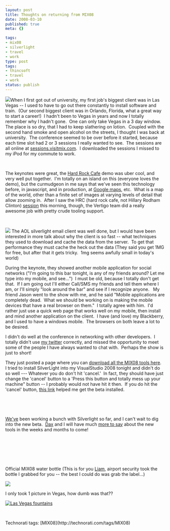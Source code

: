 ```yaml
---
layout: post
title: Thoughts on returning from MIX08
date: 2008-03-10
published: true
meta: {}

tags:
- mix08
- silverlight
- travel
- work
type: post
tags:
- thincsoft
- travel
- work
status: publish
---
```



[![](http://visitmix.com/2008/images/mixtify/vectormark_blue.png)](http://www.visitmix.com/2008)When I first got out of university, my first job's biggest client was in Las Vegas -- I used to have to go out there constantly to install software and train.  (Our second biggest client was in Orlando, Florida, what a great way to start a career!)  I hadn't been to Vegas in years and now I totally remember why I hadn't gone.  One can only take Vegas in a 3 day window.  The place is so dry, that I had to keep slathering on lotion.  Coupled with the second hand smoke and open alcohol on the streets, I thought I was back at university.  The conference seemed to be over before it started, because each time slot had 2 or 3 sessions I really wanted to see.  The sessions are all online at [sessions.visitmix.com](http://sessions.visitmix.com/).  I downloaded the sessions I missed to my iPod for my commute to work.



 



The keynotes were great, the [Hard Rock Cafe](http://memorabilia.hardrock.com/) demo was uber cool, and very well put together.  I'm totally on an island on this (everyone loves the demo), but the curmudgeon in me says that we've seen this technology before, in javascript, and in production, at [Google maps](http://maps.google.com/), etc.  What is a map of the world, other than a finite set of images at varying levels of detail that allow zooming in.  After I saw the HRC (hard rock cafe, not Hillary Rodham Clinton) [session](http://sessions.visitmix.com/?selectedSearch=T23) this morning, though, the Vertigo team did a really awesome job with pretty crude tooling support.



 



![](http://media.eick.us/2011/05/2325782209_aef8eb7cc3.jpg) The AOL silverlight email client was well done, but I would have been interested in more talk about why the client is so fast -- what techniques they used to download and cache the data from the server.  To get that performance they must cache the heck out the data (They said you get 1MG for free, but after that it gets tricky.  1mg seems awfully small in today's world)



During the keynote, they showed another mobile application for social networks ("I'm going to this bar tonight, is any of my friends around? Let me type into my mobile, and see...")  I must be old, because I totally don't get that.  If I am going out I'll either Call/SMS my friends and tell them where I am, or I'll simply "look around the bar" and see if I recognize anyone.   My friend Jason went to the show with me, and he said "Mobile applications are completely dead.  What we should be working on is making the mobile devices that have a real browser on them."  I totally agree with him.  I'd rather just use a quick web page that works well on my mobile, then install and mind another application on the client.  I have (and love) my Blackberry, and I used to have a windows mobile.  The browsers on both leave a lot to be desired.



I didn't do well at the conference in networking with other developers.  I totally didn't use [my twitter](http://www.twitter.com/AndrewEick) correctly, and missed the opportunity to meet some of the people I have always wanted to chat with.  Perhaps the show is just to short!



They just posted a page where you can [download all the MIX08 tools here](http://visitmix.com/blogs/Joshua/Get-the-Software-Tools-Featured-at-MIX08/).  I tried to install SilverLight into my VisualStudio 2008 tonight and didn't do so well --- Whatever you do don't hit 'cancel.'  In fact, they should have just change the 'cancel' button to a 'Press this button and totally mess up your machine" button -- I probably would not have hit it then.  If you do hit the 'cancel' button, [this link](http://weblogs.asp.net/bradleyb/archive/2008/03/06/installation-tips-for-sivliverlight-tools-beta-1-for-visual-studio-2008.aspx) helped me get the beta installed.



 



 



[We've](http://www.thincsoft.com/) been working a bunch with Silverlight so far, and I can't wait to dig into the new beta.  [Dax](http://www.nukeation.com) and I will have much [more to say](http://www.revoluxions.com) about the new tools in the weeks and months to come!



 



 



 



Official MIX08 water bottle (This is for you [Liam](http://liamcassidy.net/), airport security took the bottle I grabbed for you -- the best I could do was grab the label...)



![](http://media.eick.us/2011/05/2325782237_7d5e84ed85.jpg)



I only took 1 picture in Vegas, how dumb was that??



[![Las Vegas fountains](http://media.eick.us/2011/05/2326598434_8e832d5285.jpg)](http://www.flickr.com/photos/andreweick/2326598434/ "Las Vegas fountains by AndrewEick, on Flickr")



 

  <div class="wlWriterSmartContent" style="padding-right: 0px;padding-left: 0px;padding-bottom: 0px;margin: 0px;padding-top: 0px">Technorati tags: [MIX08](http://technorati.com/tags/MIX08)</div>
